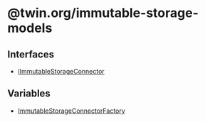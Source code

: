 # @twin.org/immutable-storage-models

## Interfaces

- [IImmutableStorageConnector](interfaces/IImmutableStorageConnector.md)

## Variables

- [ImmutableStorageConnectorFactory](variables/ImmutableStorageConnectorFactory.md)
